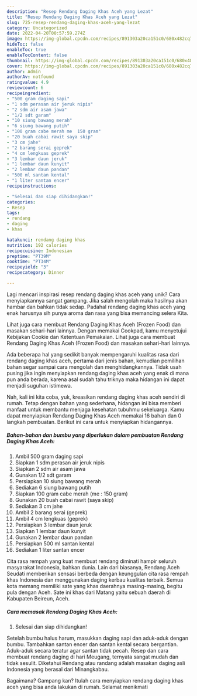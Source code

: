 ```yaml
---
description: "Resep Rendang Daging Khas Aceh yang Lezat"
title: "Resep Rendang Daging Khas Aceh yang Lezat"
slug: 725-resep-rendang-daging-khas-aceh-yang-lezat
category: Uncategorized
date: 2022-04-20T00:57:59.274Z
image: https://img-global.cpcdn.com/recipes/891303a20ca151c0/680x482cq70/rendang-daging-khas-aceh-foto-resep-utama.jpg
hideToc: false
enableToc: true
enableTocContent: false
thumbnail: https://img-global.cpcdn.com/recipes/891303a20ca151c0/680x482cq70/rendang-daging-khas-aceh-foto-resep-utama.jpg
cover: https://img-global.cpcdn.com/recipes/891303a20ca151c0/680x482cq70/rendang-daging-khas-aceh-foto-resep-utama.jpg
author: Admin
authorAv: notfound
ratingvalue: 4.9
reviewcount: 6
recipeingredient:
- "500 gram daging sapi"
- "1 sdm perasan air jeruk nipis"
- "2 sdm air asam jawa"
- "1/2 sdt garam"
- "10 siung bawang merah"
- "6 siung bawang putih"
- "100 gram cabe merah me  150 gram"
- "20 buah cabai rawit saya skip"
- "3 cm jahe"
- "2 barang serai geprek"
- "4 cm lengkuas geprek"
- "3 lembar daun jeruk"
- "1 lembar daun kunyit"
- "2 lembar daun pandan"
- "500 ml santan kental"
- "1 liter santan encer"
recipeinstructions:

- "Selesai dan siap dihidangkan!"
categories:
- Resep
tags:
- rendang
- daging
- khas

katakunci: rendang daging khas 
nutrition: 192 calories
recipecuisine: Indonesian
preptime: "PT39M"
cooktime: "PT34M"
recipeyield: "3"
recipecategory: Dinner

---
```





Lagi mencari inspirasi resep rendang daging khas aceh yang unik? Cara menyiapkannya sangat gampang. Jika salah mengolah maka hasilnya akan hambar dan bahkan tidak sedap. Padahal rendang daging khas aceh yang enak harusnya sih punya aroma dan rasa yang bisa memancing selera Kita.





Lihat juga cara membuat Rendang Daging Khas Aceh (Frozen Food) dan masakan sehari-hari lainnya. Dengan memakai Cookpad, kamu menyetujui Kebijakan Cookie dan Ketentuan Pemakaian. Lihat juga cara membuat Rendang Daging Khas Aceh (Frozen Food) dan masakan sehari-hari lainnya.

Ada beberapa hal yang sedikit banyak mempengaruhi kualitas rasa dari rendang daging khas aceh, pertama dari jenis bahan, kemudian pemilihan bahan segar sampai cara mengolah dan menghidangkannya. Tidak usah pusing jika ingin menyiapkan rendang daging khas aceh yang enak di mana pun anda berada, karena asal sudah tahu triknya maka hidangan ini dapat menjadi suguhan istimewa.






Nah, kali ini kita coba, yuk, kreasikan rendang daging khas aceh sendiri di rumah. Tetap dengan bahan yang sederhana, hidangan ini bisa memberi manfaat untuk membantu menjaga kesehatan tubuhmu sekeluarga. Kamu dapat menyiapkan Rendang Daging Khas Aceh memakai 16 bahan dan 0 langkah pembuatan. Berikut ini cara untuk menyiapkan hidangannya.

<!--inarticleads1-->

##### Bahan-bahan dan bumbu yang diperlukan dalam pembuatan Rendang Daging Khas Aceh:

1. Ambil 500 gram daging sapi
1. Siapkan 1 sdm perasan air jeruk nipis
1. Siapkan 2 sdm air asam jawa
1. Gunakan 1/2 sdt garam
1. Persiapkan 10 siung bawang merah
1. Sediakan 6 siung bawang putih
1. Siapkan 100 gram cabe merah (me : 150 gram)
1. Gunakan 20 buah cabai rawit (saya skip)
1. Sediakan 3 cm jahe
1. Ambil 2 barang serai (geprek)
1. Ambil 4 cm lengkuas (geprek)
1. Persiapkan 3 lembar daun jeruk
1. Siapkan 1 lembar daun kunyit
1. Gunakan 2 lembar daun pandan
1. Persiapkan 500 ml santan kental
1. Sediakan 1 liter santan encer


Cita rasa rempah yang kuat membuat rendang diminati hampir seluruh masyarakat Indonesia, bahkan dunia. Lain dari biasanya, Rendang Aceh Seudati memberikan sensasi berbeda dengan keunggulan cita rasa rempah khas Indonesia dan menggunakan daging kerbau kualitas terbaik. Semua kota memang memiliki sate yang khas daerahnya masing-masing, begitu pula dengan Aceh. Sate ini khas dari Matang yaitu sebuah daerah di Kabupaten Beireun, Aceh. 

<!--inarticleads2-->

##### Cara memasak Rendang Daging Khas Aceh:


1. Selesai dan siap dihidangkan!

Setelah bumbu halus harum, masukkan daging sapi dan aduk-aduk dengan bumbu. Tambahkan santan encer dan santan kental secara bergantian. Aduk-aduk secara teratur agar santan tidak pecah. Resep dan cara membuat rendang daging di hari Meugang, ternyata sangat mudah dan tidak sesulit. Diketahui Rendang atau randang adalah masakan daging asli Indonesia yang berasal dari Minangkabau. 

Bagaimana? Gampang kan? Itulah cara menyiapkan rendang daging khas aceh yang bisa anda lakukan di rumah. Selamat menikmati
